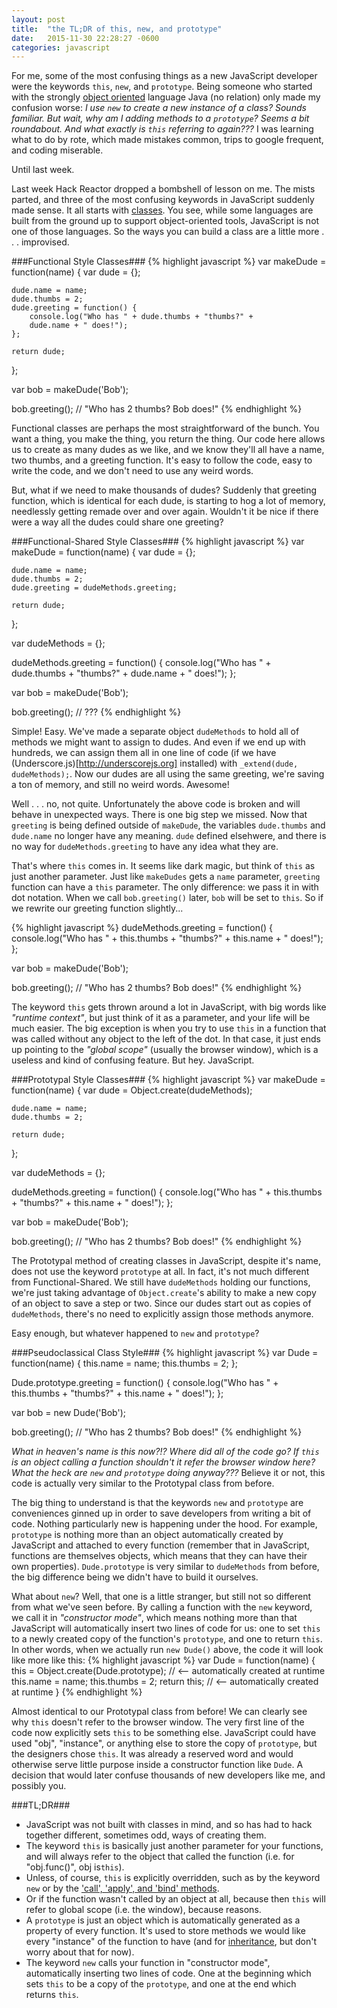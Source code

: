 ```yaml
---
layout: post
title:  "the TL;DR of this, new, and prototype"
date:   2015-11-30 22:28:27 -0600
categories: javascript
---
```

For me, some of the most confusing things as a new JavaScript developer were the keywords `this`, `new`, and `prototype`. Being someone who started with the strongly [object oriented](https://en.wikipedia.org/wiki/Object-oriented_programming "In OO programming, computer programs are designed by making them out of objects that interact with one another.") language Java (no relation) only made my confusion worse: *I use `new` to create a new instance of a class? Sounds familiar. But wait, why am I adding methods to a `prototype`? Seems a bit roundabout. And what exactly is `this` referring to again???* I was learning what to do by rote, which made mistakes common, trips to google frequent, and coding miserable.

Until last week.

Last week Hack Reactor dropped a bombshell of lesson on me. The mists parted, and three of the most confusing keywords in JavaScript suddenly made sense. It all starts with <a href="https://en.wikipedia.org/wiki/Class_(computer_programming)" title="extensible templates for creating objects, providing initial values for properties and implementations of behavior (methods)">classes</a>. You see, while some languages are built from the ground up to support object-oriented tools, JavaScript is not one of those languages. So the ways you can build a class are a little more . . . improvised.



###Functional Style Classes###
{% highlight javascript %}
var makeDude = function(name) {
	var dude = {};
	
	dude.name = name;
	dude.thumbs = 2;
	dude.greeting = function() {
		console.log("Who has " + dude.thumbs + "thumbs?" + 
		dude.name + " does!");
	};
	
	return dude;
};

var bob = makeDude('Bob');

bob.greeting(); // "Who has 2 thumbs? Bob does!" 
{% endhighlight %}

Functional classes are perhaps the most straightforward of the bunch. You want a thing, you make the thing, you return the thing. Our code here allows us to create as many dudes as we like, and we know they'll all have a name, two thumbs, and a greeting function. It's easy to follow the code, easy to write the code, and we don't need to use any weird words.

But, what if we need to make thousands of dudes? Suddenly that greeting function, which is identical for each dude, is starting to hog a lot of memory, needlessly getting remade over and over again. Wouldn't it be nice if there were a way all the dudes could share one greeting?



###Functional-Shared Style Classes###
{% highlight javascript %}
var makeDude = function(name) {
	var dude = {};
	
	dude.name = name;
	dude.thumbs = 2;
	dude.greeting = dudeMethods.greeting;
	
	return dude;
};

var dudeMethods = {};

dudeMethods.greeting = function() {
	console.log("Who has " + dude.thumbs + "thumbs?" + 
	dude.name + " does!");
};

var bob = makeDude('Bob');

bob.greeting(); // ???
{% endhighlight %}

Simple! Easy. We've made a separate object `dudeMethods` to hold all of methods we might want to assign to dudes. And even if we end up with hundreds, we can assign them all in one line of code (if we have (Underscore.js)[http://underscorejs.org] installed) with `_extend(dude, dudeMethods);`. Now our dudes are all using the same greeting, we're saving a ton of memory, and still no weird words. Awesome!

Well . . . no, not quite. Unfortunately the above code is broken and will behave in unexpected ways. There is one big step we missed. Now that `greeting` is being defined outside of `makeDude`, the variables `dude.thumbs` and `dude.name` no longer have any meaning. `dude`  defined elsehwere, and there is no way for `dudeMethods.greeting` to have any idea what they are. 

That's where `this` comes in. It seems like dark magic, but think of `this` as just another parameter. Just like `makeDudes` gets a `name` parameter, `greeting` function can have a `this` parameter. The only difference: we pass it in with dot notation. When we call `bob.greeting()` later, `bob` will be set to `this`. So if we rewrite our greeting function slightly...

{% highlight javascript %}
dudeMethods.greeting = function() {
	console.log("Who has " + this.thumbs + "thumbs?" + 
	this.name + " does!");
};

var bob = makeDude('Bob');

bob.greeting(); // "Who has 2 thumbs? Bob does!" 
{% endhighlight %}

The keyword `this` gets thrown around a lot in JavaScript, with big words like *"runtime context"*, but just think of it as a parameter, and your life will be much easier. The big exception is when you try to use `this` in a function that was called without any object to the left of the dot. In that case, it just ends up pointing to the *"global scope"* (usually the browser window), which is a useless and kind of confusing feature. But hey. JavaScript.



###Prototypal Style Classes###
{% highlight javascript %}
var makeDude = function(name) {
	var dude = Object.create(dudeMethods);
	
	dude.name = name;
	dude.thumbs = 2;
	
	return dude;
};

var dudeMethods = {};

dudeMethods.greeting = function() {
	console.log("Who has " + this.thumbs + "thumbs?" + 
	this.name + " does!");
};

var bob = makeDude('Bob');

bob.greeting(); // "Who has 2 thumbs? Bob does!"
{% endhighlight %}

The Prototypal method of creating classes in JavaScript, despite it's name, does not use the keyword `prototype` at all. In fact, it's not much different from Functional-Shared. We still have `dudeMethods` holding our functions, we're just taking advantage of `Object.create`'s ability to make a new copy of an object to save a step or two. Since our dudes start out as copies of `dudeMethods`, there's no need to explicitly assign those methods anymore.

Easy enough, but whatever happened to `new` and `prototype`?



###Pseudoclassical Class Style###
{% highlight javascript %}
var Dude = function(name) {
	this.name = name;
	this.thumbs = 2;
};

Dude.prototype.greeting = function() {
	console.log("Who has " + this.thumbs + "thumbs?" + 
	this.name + " does!");
};

var bob = new Dude('Bob');

bob.greeting(); // "Who has 2 thumbs? Bob does!"
{% endhighlight %}

*What in heaven's name is this now?!? Where did all of the code go? If `this` is an object calling a function shouldn't it refer the browser window here? What the heck are `new` and `prototype` doing anyway???* Believe it or not, this code is actually very similar to the Prototypal class from before. 

The big thing to understand is that the keywords `new` and `prototype` are conveniences ginned up in order to save developers from writing a bit of code. Nothing particularly new is happening under the hood. For example, `prototype` is nothing more than an object automatically created by JavaScript and attached to every function (remember that in JavaScript, functions are themselves objects, which means that they can have their own properties). `Dude.prototype` is very similar to `dudeMethods` from before, the big difference being we didn't have to build it ourselves.

What about `new`? Well, that one is a little stranger, but still not so different from what we've seen before. By calling a function with the `new` keyword, we call it in *"constructor mode"*, which means nothing more than that JavaScript will automatically insert two lines of code for us: one to set `this` to a newly created copy of the function's `prototype`, and one to return `this`. In other words, when we actually run `new Dude()` above, the code it will look like more like this:
{% highlight javascript %}
var Dude = function(name) {
	this = Object.create(Dude.prototype); // <-- automatically created at runtime
	this.name = name;
	this.thumbs = 2;
	return this; // <-- automatically created at runtime
}
{% endhighlight %}

Almost identical to our Prototypal class from before! We can clearly see why `this` doesn't refer to the browser window. The very first line of the code now explicitly sets `this` to be something else. JavaScript could have used "obj", "instance", or anything else to store the copy of `prototype`, but the designers chose `this`. It was already a reserved word and would otherwise serve little purpose inside a constructor function like `Dude`. A decision that would later confuse thousands of new developers like me, and possibly you. 



###TL;DR###
* JavaScript was not built with classes in mind, and so has had to hack together different, sometimes odd, ways of creating them.
* The keyword `this` is basically just another parameter for your functions, and will always refer to the object that called the function (i.e. for "obj.func()", obj is`this`).
* Unless, of course, `this` is explicitly overridden, such as by the keyword `new` or by the ['call', 'apply', and 'bind' methods](http://javascriptissexy.com/javascript-apply-call-and-bind-methods-are-essential-for-javascript-professionals/ "the Call, Apply, and Bind methods are workhorses and should be part of your JavaScript repertoire for setting the 'this' value in functions").
* Or if the function wasn't called by an object at all, because then `this` will refer to global scope (i.e. the window), because reasons.
* A `prototype` is just an object which is automatically generated as a property of every function. It's used to store methods we would like every "instance" of the function to have (and for [inheritance](https://developer.mozilla.org/en-US/docs/Web/JavaScript/Inheritance_and_the_prototype_chain "each object has an internal link to another object called its prototype, which has a prototype of its own, and so on"), but don't worry about that for now).
* The keyword `new` calls your function in "constructor mode", automatically inserting two lines of code. One at the beginning which sets `this` to be a copy of the `prototype`, and one at the end which returns `this`.